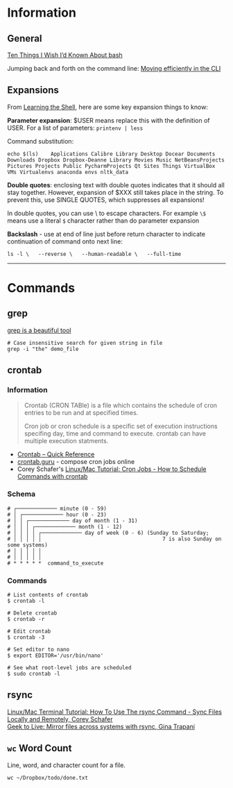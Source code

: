 

# Information

## General

[Ten Things I Wish I’d Known About bash](https://zwischenzugs.com/2018/01/06/ten-things-i-wish-id-known-about-bash/)

Jumping back and forth on the command line: [Moving efficiently in the CLI](https://clementc.github.io/blog/2018/01/25/moving_cli/)

## Expansions

From [Learning the Shell](http://linuxcommand.org/lc3_lts0080.php), here are some key expansion things to know:

**Parameter expansion**: $USER means replace this with the definition of USER. For a list of parameters: `printenv | less`

Command substitution:

    echo $(ls)    Applications Calibre Library Desktop Docear Documents Downloads Dropbox Dropbox-Deanne Library Movies Music NetBeansProjects Pictures Projects Public PycharmProjects Qt Sites Things VirtualBox VMs Virtualenvs anaconda envs nltk_data

**Double quotes**: enclosing text with double quotes indicates that it should all stay together. However, expansion of $XXX still takes place in the string. To prevent this, use SINGLE QUOTES, which suppresses all expansions!

In double quotes, you can use \ to escape characters. For example `\$` means use a literal `$` character rather than do parameter expansion

**Backslash** - use at end of line just before return character to indicate continuation of command onto next line:

    ls -l \   --reverse \   --human-readable \   --full-time

  
    
---

# Commands

## grep

[grep is a beautiful tool](https://www.eriwen.com/tools/grep-is-a-beautiful-tool/)

    # Case insensitive search for given string in file    
    grep -i "the" demo_file


## crontab

### Information


>Crontab (CRON TABle) is a file which contains the schedule of cron entries to be run and at specified times. 
>
>Cron job or cron schedule is a specific set of execution instructions specifing day, time and command to execute. crontab can have multiple execution statments.

- [Crontab – Quick Reference](http://www.adminschoice.com/crontab-quick-reference)
- [crontab.guru](https://crontab.guru) - compose cron jobs online
- Corey Schafer's [Linux/Mac Tutorial: Cron Jobs - How to Schedule Commands with crontab](https://www.youtube.com/watch?v=QZJ1drMQz1A)

### Schema

	# ┌───────────── minute (0 - 59)
    # │ ┌───────────── hour (0 - 23)
    # │ │ ┌───────────── day of month (1 - 31)
    # │ │ │ ┌───────────── month (1 - 12)
    # │ │ │ │ ┌───────────── day of week (0 - 6) (Sunday to Saturday;
    # │ │ │ │ │                                       7 is also Sunday on some systems)
    # │ │ │ │ │
    # │ │ │ │ │
    # * * * * *  command_to_execute


### Commands

	# List contents of crontab
	$ crontab -l
    
    # Delete crontab
	$ crontab -r

    # Edit crontab
	$ crontab -3

	# Set editor to nano
    $ export EDITOR='/usr/bin/nano'
    
    # See what root-level jobs are scheduled
    $ sudo crontab -l
    

## rsync

[Linux/Mac Terminal Tutorial: How To Use The rsync Command - Sync Files Locally and Remotely, Corey Schafer](https://www.youtube.com/watch?v=qE77MbDnljA)  
[Geek to Live: Mirror files across systems with rsync, Gina Trapani](https://lifehacker.com/196122/geek-to-live--mirror-files-across-systems-with-rsync)  

## `wc` Word Count

Line, word, and character count for a file.

    wc ~/Dropbox/todo/done.txt